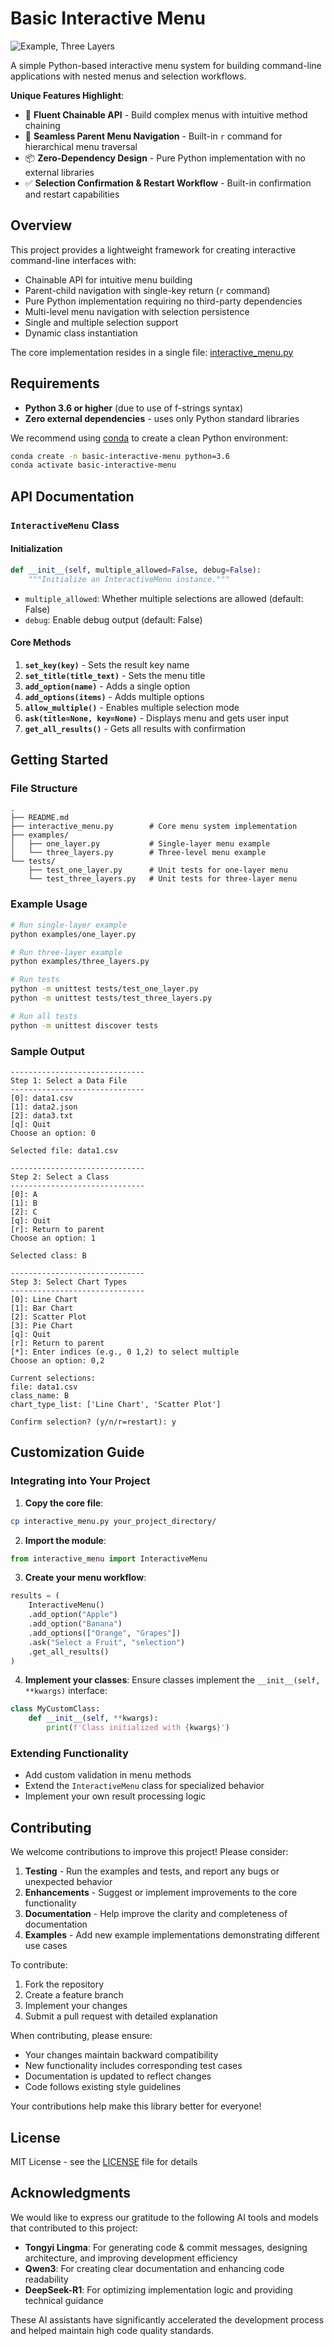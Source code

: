 # Basic Interactive Menu

![Example, Three Layers](example_three_layers.gif)

A simple Python-based interactive menu system for building command-line applications with nested menus and selection workflows.

**Unique Features Highlight**:
- 🚀 **Fluent Chainable API** - Build complex menus with intuitive method chaining
- 🔄 **Seamless Parent Menu Navigation** - Built-in `r` command for hierarchical menu traversal
- 📦 **Zero-Dependency Design** - Pure Python implementation with no external libraries
- ✅ **Selection Confirmation & Restart Workflow** - Built-in confirmation and restart capabilities

## Overview

This project provides a lightweight framework for creating interactive command-line interfaces with:
- Chainable API for intuitive menu building
- Parent-child navigation with single-key return (`r` command)
- Pure Python implementation requiring no third-party dependencies
- Multi-level menu navigation with selection persistence
- Single and multiple selection support
- Dynamic class instantiation

The core implementation resides in a single file: [interactive_menu.py](interactive_menu.py)

## Requirements

- **Python 3.6 or higher** (due to use of f-strings syntax)
- **Zero external dependencies** - uses only Python standard libraries

We recommend using [conda](https://docs.conda.io/en/latest/) to create a clean Python environment:

```bash
conda create -n basic-interactive-menu python=3.6
conda activate basic-interactive-menu
```

## API Documentation

### `InteractiveMenu` Class

#### Initialization
```python
def __init__(self, multiple_allowed=False, debug=False):
    """Initialize an InteractiveMenu instance."""
```
- `multiple_allowed`: Whether multiple selections are allowed (default: False)
- `debug`: Enable debug output (default: False)

#### Core Methods

1. **`set_key(key)`** - Sets the result key name
2. **`set_title(title_text)`** - Sets the menu title
3. **`add_option(name)`** - Adds a single option
4. **`add_options(items)`** - Adds multiple options
5. **`allow_multiple()`** - Enables multiple selection mode
6. **`ask(title=None, key=None)`** - Displays menu and gets user input
7. **`get_all_results()`** - Gets all results with confirmation

## Getting Started

### File Structure

```plain
.
├── README.md
├── interactive_menu.py        # Core menu system implementation
├── examples/
│   ├── one_layer.py           # Single-layer menu example
│   └── three_layers.py        # Three-level menu example
└── tests/
    ├── test_one_layer.py      # Unit tests for one-layer menu
    └── test_three_layers.py   # Unit tests for three-layer menu
```

### Example Usage

```bash
# Run single-layer example
python examples/one_layer.py

# Run three-layer example
python examples/three_layers.py

# Run tests
python -m unittest tests/test_one_layer.py
python -m unittest tests/test_three_layers.py

# Run all tests
python -m unittest discover tests
```

### Sample Output

```plain
------------------------------
Step 1: Select a Data File
------------------------------
[0]: data1.csv
[1]: data2.json
[2]: data3.txt
[q]: Quit
Choose an option: 0

Selected file: data1.csv

------------------------------
Step 2: Select a Class
------------------------------
[0]: A
[1]: B
[2]: C
[q]: Quit
[r]: Return to parent
Choose an option: 1

Selected class: B

------------------------------
Step 3: Select Chart Types
------------------------------
[0]: Line Chart
[1]: Bar Chart
[2]: Scatter Plot
[3]: Pie Chart
[q]: Quit
[r]: Return to parent
[*]: Enter indices (e.g., 0 1,2) to select multiple
Choose an option: 0,2

Current selections:
file: data1.csv
class_name: B
chart_type_list: ['Line Chart', 'Scatter Plot']

Confirm selection? (y/n/r=restart): y
```

## Customization Guide

### Integrating into Your Project

1. **Copy the core file**:
```bash
cp interactive_menu.py your_project_directory/
```

2. **Import the module**:
```python
from interactive_menu import InteractiveMenu
```

3. **Create your menu workflow**:
```python
results = (
    InteractiveMenu()
    .add_option("Apple")
    .add_option("Banana")
    .add_options(["Orange", "Grapes"])
    .ask("Select a Fruit", "selection")
    .get_all_results()
)
```

4. **Implement your classes**:
Ensure classes implement the `__init__(self, **kwargs)` interface:

```python
class MyCustomClass:
    def __init__(self, **kwargs):
        print(f'Class initialized with {kwargs}')
```

### Extending Functionality

- Add custom validation in menu methods
- Extend the `InteractiveMenu` class for specialized behavior
- Implement your own result processing logic

## Contributing

We welcome contributions to improve this project! Please consider:

1. **Testing** - Run the examples and tests, and report any bugs or unexpected behavior
2. **Enhancements** - Suggest or implement improvements to the core functionality
3. **Documentation** - Help improve the clarity and completeness of documentation
4. **Examples** - Add new example implementations demonstrating different use cases

To contribute:
1. Fork the repository
2. Create a feature branch
3. Implement your changes
4. Submit a pull request with detailed explanation

When contributing, please ensure:
- Your changes maintain backward compatibility
- New functionality includes corresponding test cases
- Documentation is updated to reflect changes
- Code follows existing style guidelines

Your contributions help make this library better for everyone!

## License

MIT License - see the [LICENSE](LICENSE) file for details

## Acknowledgments

We would like to express our gratitude to the following AI tools and models that contributed to this project:

- **Tongyi Lingma**: For generating code & commit messages, designing architecture, and improving development efficiency
- **Qwen3**: For creating clear documentation and enhancing code readability
- **DeepSeek-R1**: For optimizing implementation logic and providing technical guidance

These AI assistants have significantly accelerated the development process and helped maintain high code quality standards.
